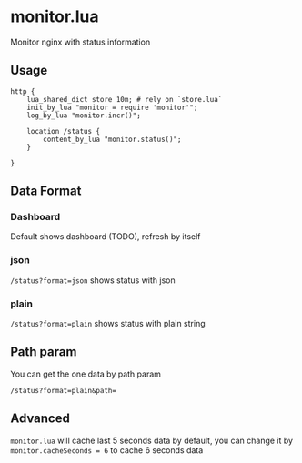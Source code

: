 monitor.lua
===

Monitor nginx with status information


Usage
---

```nginx
http {
	lua_shared_dict store 10m; # rely on `store.lua`
	init_by_lua "monitor = require 'monitor'";
	log_by_lua "monitor.incr()";

	location /status {
		content_by_lua "monitor.status()";
	}

}
```

Data Format
---

### Dashboard

Default shows dashboard (TODO), refresh by itself

### json

`/status?format=json` shows status with json

### plain

`/status?format=plain` shows status with plain string


Path param
---

You can get the one data by path param

`/status?format=plain&path=`

Advanced
---

`monitor.lua` will cache last 5 seconds data by default, you can change it by `monitor.cacheSeconds = 6` to cache 6 seconds data
